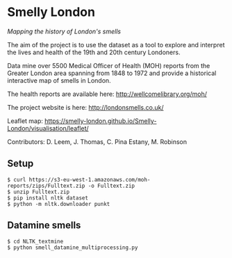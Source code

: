 # Smelly London
_Mapping the history of London's smells_

The aim of the project is to use the dataset as a tool to explore and interpret the lives and health of the 19th and 20th century Londoners.

Data mine over 5500 Medical Officer of Health (MOH) reports from the Greater London area spanning from 1848 to 1972 and provide a historical interactive map of smells in London.

The health reports are available here:
http://wellcomelibrary.org/moh/

The project website is here:
http://londonsmells.co.uk/

Leaflet map:
https://smelly-london.github.io/Smelly-London/visualisation/leaflet/

Contributors: D. Leem, J. Thomas, C. Pina Estany, M. Robinson

## Setup

```
$ curl https://s3-eu-west-1.amazonaws.com/moh-reports/zips/Fulltext.zip -o Fulltext.zip
$ unzip Fulltext.zip
$ pip install nltk dataset
$ python -m nltk.downloader punkt
```

## Datamine smells

```
$ cd NLTK_textmine
$ python smell_datamine_multiprocessing.py
```